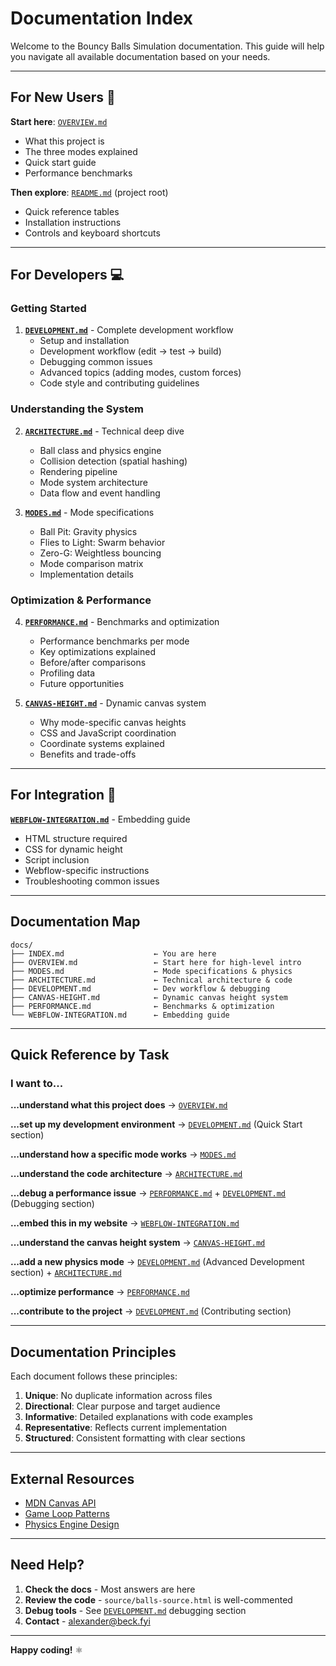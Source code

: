 # Documentation Index

Welcome to the Bouncy Balls Simulation documentation. This guide will help you navigate all available documentation based on your needs.

---

## For New Users 👋

**Start here**: [`OVERVIEW.md`](./OVERVIEW.md)
- What this project is
- The three modes explained
- Quick start guide
- Performance benchmarks

**Then explore**: [`README.md`](../README.md) (project root)
- Quick reference tables
- Installation instructions
- Controls and keyboard shortcuts

---

## For Developers 💻

### Getting Started
1. **[`DEVELOPMENT.md`](./DEVELOPMENT.md)** - Complete development workflow
   - Setup and installation
   - Development workflow (edit → test → build)
   - Debugging common issues
   - Advanced topics (adding modes, custom forces)
   - Code style and contributing guidelines

### Understanding the System
2. **[`ARCHITECTURE.md`](./ARCHITECTURE.md)** - Technical deep dive
   - Ball class and physics engine
   - Collision detection (spatial hashing)
   - Rendering pipeline
   - Mode system architecture
   - Data flow and event handling

3. **[`MODES.md`](./MODES.md)** - Mode specifications
   - Ball Pit: Gravity physics
   - Flies to Light: Swarm behavior
   - Zero-G: Weightless bouncing
   - Mode comparison matrix
   - Implementation details

### Optimization & Performance
4. **[`PERFORMANCE.md`](./PERFORMANCE.md)** - Benchmarks and optimization
   - Performance benchmarks per mode
   - Key optimizations explained
   - Before/after comparisons
   - Profiling data
   - Future opportunities

5. **[`CANVAS-HEIGHT.md`](./CANVAS-HEIGHT.md)** - Dynamic canvas system
   - Why mode-specific canvas heights
   - CSS and JavaScript coordination
   - Coordinate systems explained
   - Benefits and trade-offs

---

## For Integration 🔧

**[`WEBFLOW-INTEGRATION.md`](./WEBFLOW-INTEGRATION.md)** - Embedding guide
- HTML structure required
- CSS for dynamic height
- Script inclusion
- Webflow-specific instructions
- Troubleshooting common issues

---

## Documentation Map

```
docs/
├── INDEX.md                    ← You are here
├── OVERVIEW.md                 ← Start here for high-level intro
├── MODES.md                    ← Mode specifications & physics
├── ARCHITECTURE.md             ← Technical architecture & code
├── DEVELOPMENT.md              ← Dev workflow & debugging
├── CANVAS-HEIGHT.md            ← Dynamic canvas height system
├── PERFORMANCE.md              ← Benchmarks & optimization
└── WEBFLOW-INTEGRATION.md      ← Embedding guide
```

---

## Quick Reference by Task

### I want to...

**...understand what this project does**
→ [`OVERVIEW.md`](./OVERVIEW.md)

**...set up my development environment**
→ [`DEVELOPMENT.md`](./DEVELOPMENT.md) (Quick Start section)

**...understand how a specific mode works**
→ [`MODES.md`](./MODES.md)

**...understand the code architecture**
→ [`ARCHITECTURE.md`](./ARCHITECTURE.md)

**...debug a performance issue**
→ [`PERFORMANCE.md`](./PERFORMANCE.md) + [`DEVELOPMENT.md`](./DEVELOPMENT.md) (Debugging section)

**...embed this in my website**
→ [`WEBFLOW-INTEGRATION.md`](./WEBFLOW-INTEGRATION.md)

**...understand the canvas height system**
→ [`CANVAS-HEIGHT.md`](./CANVAS-HEIGHT.md)

**...add a new physics mode**
→ [`DEVELOPMENT.md`](./DEVELOPMENT.md) (Advanced Development section) + [`ARCHITECTURE.md`](./ARCHITECTURE.md)

**...optimize performance**
→ [`PERFORMANCE.md`](./PERFORMANCE.md)

**...contribute to the project**
→ [`DEVELOPMENT.md`](./DEVELOPMENT.md) (Contributing section)

---

## Documentation Principles

Each document follows these principles:

1. **Unique**: No duplicate information across files
2. **Directional**: Clear purpose and target audience
3. **Informative**: Detailed explanations with code examples
4. **Representative**: Reflects current implementation
5. **Structured**: Consistent formatting with clear sections

---

## External Resources

- [MDN Canvas API](https://developer.mozilla.org/en-US/docs/Web/API/Canvas_API)
- [Game Loop Patterns](https://gameprogrammingpatterns.com/game-loop.html)
- [Physics Engine Design](https://www.toptal.com/game/video-game-physics-part-i-an-introduction-to-rigid-body-dynamics)

---

## Need Help?

1. **Check the docs** - Most answers are here
2. **Review the code** - `source/balls-source.html` is well-commented
3. **Debug tools** - See [`DEVELOPMENT.md`](./DEVELOPMENT.md) debugging section
4. **Contact** - alexander@beck.fyi

---

**Happy coding!** ⚛️


